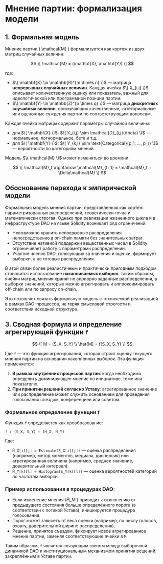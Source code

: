 # Мнение партии: формализация модели

## 1. Формальная модель

Мнение партии \( \mathcal{M} \) формализуется как кортеж из двух матриц случайных величин:

$$
\[
\mathcal{M} = (\mathbf{X}, \mathbf{Y})
\]
$$

где:

- $\( \mathbf{X} \in \mathbb{R}^{m \times n} \)$ — матрица **непрерывных случайных величин**. Каждая ячейка $\( X_{i,j} \)$ описывает количественную оценку или показатель, важный для идеологической или программной позиции партии.
- $\( \mathbf{Y} \in \mathbb{Z}^{p \times q} \)$ — матрица **дискретных случайных величин**, описывающих качественные, категориальные или оценочные суждения партии по соответствующим вопросам.

Каждая ячейка матрицы содержит параметры случайной величины:
- для $\( \mathbf{X} \)$: $\( X_{i,j} \sim \mathcal{D}_{i,j}(\theta) \)$ — нормальное, логнормальное, бета и т.д.
- для $\( \mathbf{Y} \)$: $\( Y_{k,l} \sim \text{Categorical}(p_1, ..., p_r) \)$ — вероятности по категориям мнений.

Модель $\( \mathcal{M} \)$ может изменяться во времени:

$$
\[
\mathcal{M}_t \rightarrow \mathcal{M}_{t+1} = \mathcal{M}_t + \Delta\mathcal{M}
\]
$$

## Обоснование перехода к эмпирической модели

Формальная модель мнения партии, представленная как кортеж параметризованных распределений, теоретически точна и математически строгая. Однако при реализации жизненного цикла `M` в инфраструктуре DAO на языке Solidity возникает ряд ограничений:

- Невозможно хранить непрерывные распределения непосредственно в on-chain памяти без значительных затрат.
- Отсутствие нативной поддержки вещественных чисел в Solidity ограничивает работу с параметрами распределений.
- Участие членов DAO, голосующих за значения и оценки, формирует выборки, а не готовые распределения.

В этой связи более реалистичным и практически пригодным подходом становится использование **накапливаемых выборок**. Таким образом, ячейки матриц мнения хранят не априорно заданные распределения, а выборки значений, которые можно агрегировать и аппроксимировать off-chain или по запросу on-chain.

Это позволяет связать формальную модель с технической реализацией в рамках DAO-процессов, не теряя смысловой строгости и соответствия исходной структуре.

## 3. Сводная формула и определение агрегирующей функции `f`

$$
\[
M = (S_X, S_Y) \\
\hat{M} = f(S_X, S_Y)
\]
$$

Где `f` — это функция агрегирования, которая строит оценку текущего мнения партии на основании накопленных выборок. Эта функция применяется:

1. **В рамках внутренних процессов партии**: когда необходимо определить доминирующее мнение по инициативе, теме или показателю.
2. **При принятии решений согласно Уставу**: агрегированное значение или распределение может служить основанием для проведения голосования съездом, конференцией или советом.

### Формальное определение функции `f`

Функция `f` определяется как преобразование:

```
f : (S_X, S_Y) → (Ĥ_X, Ĥ_Y)
```

Где:
- `Ĥ_X[i][j] = Estimate(S_X[i][j])` — оценка распределения (например, метод моментов, медиана, дисперсия) или агрегированная величина (например, среднее значение, доверительный интервал).
- `Ĥ_Y[k][l] = Histogram(S_Y[k][l])` — оценка вероятностей категорий по частотам выборки.

### Пример использования в процедурах DAO:
- Если изменение мнения (Ĥ_M') приводит к отклонению от предыдущего состояния больше определённого порога (в соответствии с логикой Устава), инициируется процедура голосования.
- Порог может зависеть от веса оценки (например, по числу голосов, охвату, доверительной ширине распределения).
- Решение, принятое съездом, фиксирует новое агрегированное мнение партии, заменяя соответствующие ячейки в `M`.

Таким образом, `f` является связующим звеном между выборочной динамикой DAO и институциональным механизмом принятия решений, закреплённым в Уставе партии.